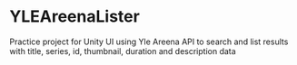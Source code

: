 # YLEAreenaLister

Practice project for Unity UI using Yle Areena API to search and list results with title, series, id, thumbnail, duration and description data
